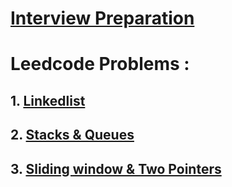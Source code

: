# [Interview Preparation](ig.md)

# Leedcode Problems :

## 1. [Linkedlist](Linkedlist.md)

## 2. [Stacks & Queues](Stacks&queues.md)

## 3. [Sliding window & Two Pointers](swtp.md)
